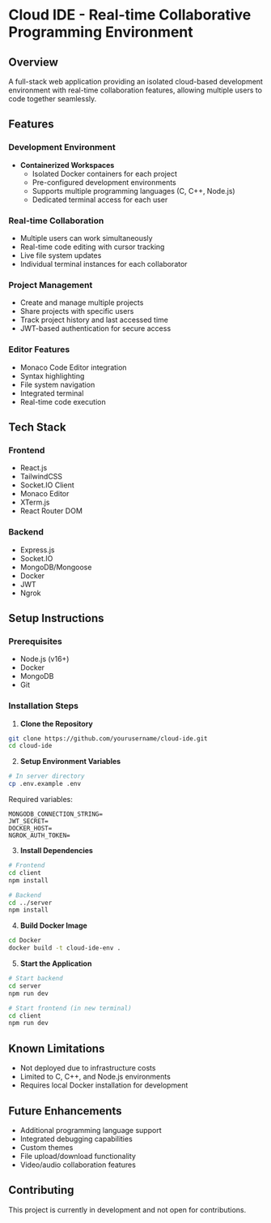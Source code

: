 # Cloud IDE - Real-time Collaborative Programming Environment

## Overview
A full-stack web application providing an isolated cloud-based development environment with real-time collaboration features, allowing multiple users to code together seamlessly.

## Features

### Development Environment
- **Containerized Workspaces**
  - Isolated Docker containers for each project
  - Pre-configured development environments
  - Supports multiple programming languages (C, C++, Node.js)
  - Dedicated terminal access for each user

### Real-time Collaboration
- Multiple users can work simultaneously
- Real-time code editing with cursor tracking
- Live file system updates
- Individual terminal instances for each collaborator

### Project Management
- Create and manage multiple projects
- Share projects with specific users
- Track project history and last accessed time
- JWT-based authentication for secure access

### Editor Features
- Monaco Code Editor integration
- Syntax highlighting
- File system navigation
- Integrated terminal
- Real-time code execution

## Tech Stack

### Frontend
- React.js
- TailwindCSS
- Socket.IO Client
- Monaco Editor
- XTerm.js
- React Router DOM

### Backend
- Express.js
- Socket.IO
- MongoDB/Mongoose
- Docker
- JWT
- Ngrok

## Setup Instructions

### Prerequisites
- Node.js (v16+)
- Docker
- MongoDB
- Git

### Installation Steps

1. **Clone the Repository**
```bash
git clone https://github.com/yourusername/cloud-ide.git
cd cloud-ide
```

2. **Setup Environment Variables**
```bash
# In server directory
cp .env.example .env
```

Required variables:
```
MONGODB_CONNECTION_STRING=
JWT_SECRET=
DOCKER_HOST=
NGROK_AUTH_TOKEN=
```

3. **Install Dependencies**
```bash
# Frontend
cd client
npm install

# Backend
cd ../server
npm install
```

4. **Build Docker Image**
```bash
cd Docker
docker build -t cloud-ide-env .
```

5. **Start the Application**
```bash
# Start backend
cd server
npm run dev

# Start frontend (in new terminal)
cd client
npm run dev
```

## Known Limitations
- Not deployed due to infrastructure costs
- Limited to C, C++, and Node.js environments
- Requires local Docker installation for development

## Future Enhancements
- Additional programming language support
- Integrated debugging capabilities
- Custom themes
- File upload/download functionality
- Video/audio collaboration features

## Contributing
This project is currently in development and not open for contributions.

<!-- ## License
This project is private and not licensed for public use. -->